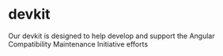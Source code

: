 # devkit

Our devkit is designed to help develop and support the Angular Compatibility Maintenance Initiative efforts
